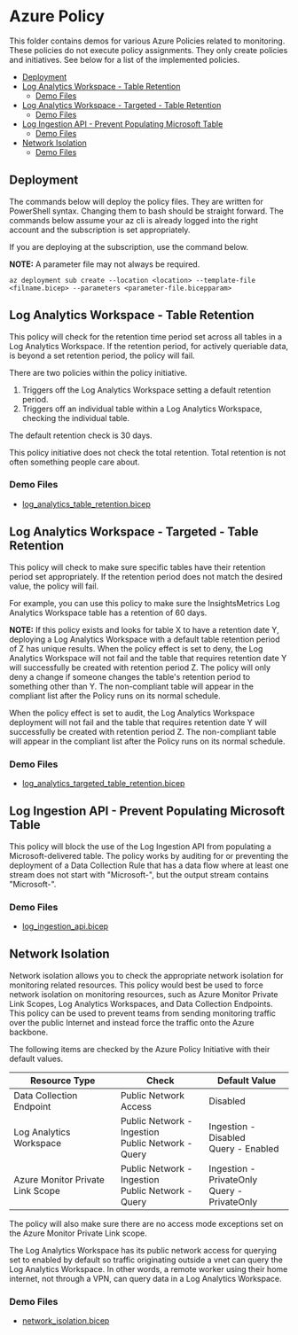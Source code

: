 # Azure Policy

This folder contains demos for various Azure Policies related to monitoring. These policies do not execute policy assignments. They only create policies and initiatives. See below for a list of the implemented policies.

- [Deployment](#deployment)
- [Log Analytics Workspace - Table Retention](#log-analytics-workspace---table-retention)
  - [Demo Files](#demo-files)
- [Log Analytics Workspace - Targeted - Table Retention](#log-analytics-workspace---targeted---table-retention)
  - [Demo Files](#demo-files-1)
- [Log Ingestion API - Prevent Populating Microsoft Table](#log-ingestion-api---prevent-populating-microsoft-table)
  - [Demo Files](#demo-files-2)
- [Network Isolation](#network-isolation)
  - [Demo Files](#demo-files-3)


## Deployment

The commands below will deploy the policy files. They are written for PowerShell syntax. Changing them to bash should be straight forward. The commands below assume your az cli is already logged into the right account and the subscription is set appropriately.

If you are deploying at the subscription, use the command below.

__NOTE:__ A parameter file may not always be required.

```pwsh
az deployment sub create --location <location> --template-file <filname.bicep> --parameters <parameter-file.bicepparam>
```

## Log Analytics Workspace - Table Retention

This policy will check for the retention time period set across all tables in a Log Analytics Workspace. If the retention period, for actively queriable data, is beyond a set retention period, the policy will fail.

There are two policies within the policy initiative.

1. Triggers off the Log Analytics Workspace setting a default retention period.
2. Triggers off an individual table within a Log Analytics Workspace, checking the individual table.

The default retention check is 30 days.

This policy initiative does not check the total retention. Total retention is not often something people care about.

### Demo Files

- [log_analytics_table_retention.bicep](./log_analytics_table_retention.bicep)

## Log Analytics Workspace - Targeted - Table Retention

This policy will check to make sure specific tables have their retention period set appropriately. If the retention period does not match the desired value, the policy will fail.

For example, you can use this policy to make sure the InsightsMetrics Log Analytics Workspace table has a retention of 60 days. 

__NOTE:__ If this policy exists and looks for table X to have a retention date Y, deploying a Log Analytics Workspace with a default table retention period of Z has unique results. When the policy effect is set to deny, the Log Analytics Workspace will not fail and the table that requires retention date Y will successfully be created with retention period Z. The policy will only deny a change if someone changes the table's retention period to something other than Y. The non-compliant table will appear in the compliant list after the Policy runs on its normal schedule.

When the policy effect is set to audit, the Log Analytics Workspace deployment will not fail and the table that requires retention date Y will successfully be created with retention period Z. The non-compliant table will appear in the compliant list after the Policy runs on its normal schedule.

### Demo Files

- [log_analytics_targeted_table_retention.bicep](./log_analytics_targeted_table_retention.bicep)

## Log Ingestion API - Prevent Populating Microsoft Table

This policy will block the use of the Log Ingestion API from populating a Microsoft-delivered table. The policy works by auditing for or preventing the deployment of a Data Collection Rule that has a data flow where at least one stream does not start with "Microsoft-", but the output stream contains "Microsoft-".

### Demo Files

- [log_ingestion_api.bicep](./log_ingestion_api.bicep)

## Network Isolation

Network isolation allows you to check the appropriate network isolation for monitoring related resources. This policy would best be used to force network isolation on monitoring resources, such as Azure Monitor Private Link Scopes, Log Analytics Workspaces, and Data Collection Endpoints. This policy can be used to prevent teams from sending monitoring traffic over the public Internet and instead force the traffic onto the Azure backbone.

The following items are checked by the Azure Policy Initiative with their default values.

| Resource Type | Check | Default Value |
|---|---|---|
| Data Collection Endpoint | Public Network Access | Disabled |
| Log Analytics Workspace | Public Network - Ingestion</br>Public Network - Query | Ingestion - Disabled</br>Query - Enabled |
| Azure Monitor Private Link Scope | Public Network - Ingestion</br>Public Network - Query  | Ingestion - PrivateOnly</br>Query - PrivateOnly |

The policy will also make sure there are no access mode exceptions set on the Azure Monitor Private Link scope.

The Log Analytics Workspace has its public network access for querying set to enabled by default so traffic originating outside a vnet can query the Log Analytics Workspace. In other words, a remote worker using their home internet, not through a VPN, can query data in a Log Analytics Workspace.

### Demo Files

- [network_isolation.bicep](./network_isolation.bicep)
